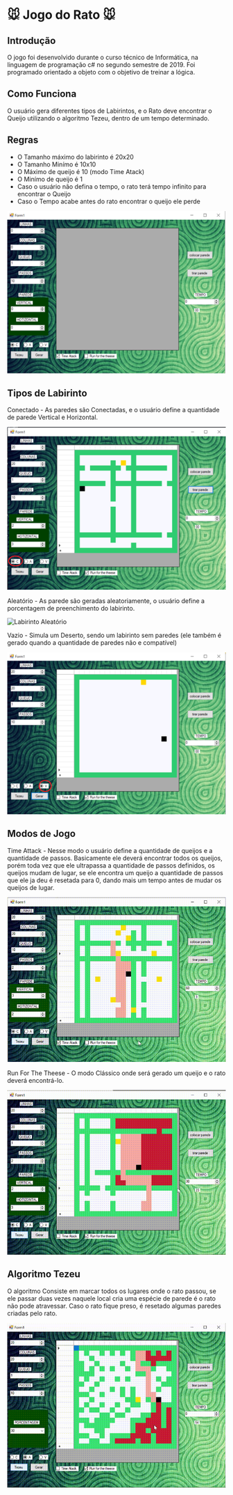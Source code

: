 # :mouse: Jogo do Rato :mouse:

## Introdução 
  O jogo foi desenvolvido durante o curso técnico de Informática, na linguagem  de programação c# no segundo semestre de 2019.
  Foi programado orientado a objeto com o objetivo de treinar a lógica.
  
## Como Funciona
  O usuário gera diferentes tipos de Labirintos, e o Rato deve encontrar o Queijo utilizando o algoritmo Tezeu, dentro de um tempo determinado.

## Regras 
  - O Tamanho máximo do labirinto é 20x20
  - O Tamanho Minímo é 10x10
  - O Máximo de queijo é 10 (modo Time Atack)
  - O Minímo de queijo é 1
  - Caso o usuário não defina o tempo, o rato terá tempo infinito para encontrar o Queijo
  - Caso o Tempo acabe antes do rato encontrar o queijo ele perde
  
  ![Interface](https://github.com/Alisson-tech/jogo-do-rato/blob/master/Imgs/Interface.png)
  
  
## Tipos de Labirinto 
Conectado - As paredes são Conectadas, e o usuário define a quantidade de parede Vertical e Horizontal.

![Labirinto Conectado](https://github.com/Alisson-tech/jogo-do-rato/blob/master/Imgs/Interface-lab%20Conect.png)

Aleatório - As parede são geradas aleatoriamente, o usuário define a porcentagem de preenchimento do labirinto.

![Labirinto Aleatório](https://github.com/Alisson-tech/jogo-do-rato/blob/master/Imgs/Interface-lab%20Aleat%C3%B3rio.png)

Vazio - Simula um Deserto, sendo um labirinto sem paredes (ele também é gerado quando a quantidade de paredes não e compatível)

![Labirinto Vazio](https://github.com/Alisson-tech/jogo-do-rato/blob/master/Imgs/Interface-lab%20vazio.png)

## Modos de Jogo

Time Attack - Nesse modo o usuário define a quantidade de queijos e a quantidade de passos. Basicamente ele deverá encontrar todos os queijos, porém toda vez que ele ultrapassa a quantidade de passos definidos, os queijos mudam de lugar, se ele encontra um queijo a quantidade de passos que ele ja deu é resetada para 0, dando mais um tempo antes de mudar os queijos de lugar.

![Time Atack](https://github.com/Alisson-tech/jogo-do-rato/blob/master/Imgs/Time-atack.gif)

Run For The Theese - O modo Clássico onde será gerado um queijo e o rato deverá encontrá-lo.

![Run For The Theese](https://github.com/Alisson-tech/jogo-do-rato/blob/master/Imgs/Run-For-Theese.gif)

## Algoritmo Tezeu
   O algoritmo Consiste em marcar todos os lugares onde o rato passou, se ele passar duas vezes naquele local cria uma espécie de parede é o rato não pode atravessar. Caso o rato fique preso, é resetado algumas paredes criadas pelo rato.
   
   ![Tezeu](https://github.com/Alisson-tech/jogo-do-rato/blob/master/Imgs/Tezeu.gif)
   
